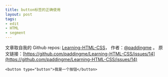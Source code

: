 ```yaml
---
title: button标签的正确使用
layout: post
tags:
- edit
- HTML
- segment
---
```



 文章取自我的 Github  repos: [Learning-HTML-CSS](https://github.com/paddingme/Learning-HTML-CSS)， 作者：[@paddingme](http://padding.me/about.html) 。
  原文链接：[https://github.com/paddingme/Learning-HTML-CSS/issues/14](https://github.com/paddingme/Learning-HTML-CSS/issues/14)

`<button type="button">我是一个按钮</button>`